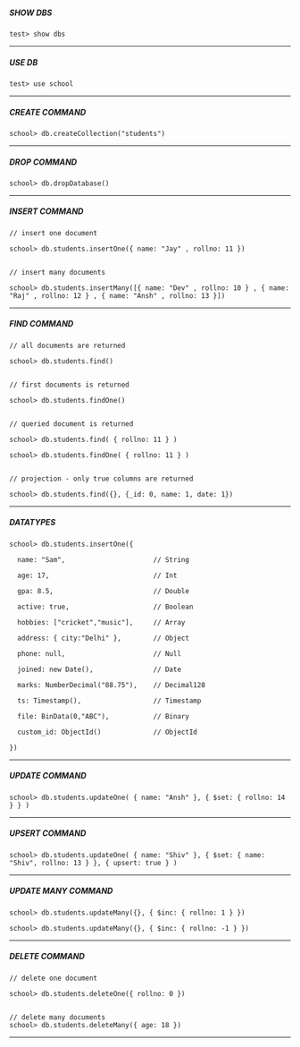 ##### **SHOW DBS**

```
test> show dbs
```

---

##### **USE DB**

```
test> use school
```

---

##### **CREATE COMMAND**

```
school> db.createCollection("students")
```

---

##### **DROP COMMAND**

```
school> db.dropDatabase()
```

---

##### **INSERT COMMAND**

```
// insert one document

school> db.students.insertOne({ name: "Jay" , rollno: 11 })


// insert many documents

school> db.students.insertMany([{ name: "Dev" , rollno: 10 } , { name: "Raj" , rollno: 12 } , { name: "Ansh" , rollno: 13 }])
```

---

##### **FIND COMMAND**

```
// all documents are returned

school> db.students.find()


// first documents is returned

school> db.students.findOne()


// queried document is returned

school> db.students.find( { rollno: 11 } )

school> db.students.findOne( { rollno: 11 } )


// projection - only true columns are returned

school> db.students.find({}, {_id: 0, name: 1, date: 1})

```

---

##### **DATATYPES**

```
school> db.students.insertOne({

  name: "Sam",                      // String

  age: 17,                          // Int

  gpa: 8.5,                         // Double

  active: true,                     // Boolean

  hobbies: ["cricket","music"],     // Array

  address: { city:"Delhi" },        // Object

  phone: null,                      // Null

  joined: new Date(),               // Date

  marks: NumberDecimal("88.75"),    // Decimal128

  ts: Timestamp(),                  // Timestamp

  file: BinData(0,"ABC"),           // Binary

  custom_id: ObjectId()             // ObjectId

})

```

---

##### **UPDATE COMMAND**

```
school> db.students.updateOne( { name: "Ansh" }, { $set: { rollno: 14 } } )
```

---

##### **UPSERT COMMAND**

```
school> db.students.updateOne( { name: "Shiv" }, { $set: { name: "Shiv", rollno: 13 } }, { upsert: true } )
```

---

##### **UPDATE MANY COMMAND**

```
school> db.students.updateMany({}, { $inc: { rollno: 1 } })

school> db.students.updateMany({}, { $inc: { rollno: -1 } })
```

---

##### **DELETE COMMAND**

```
// delete one document

school> db.students.deleteOne({ rollno: 0 })


// delete many documents
school> db.students.deleteMany({ age: 18 })
```

---
